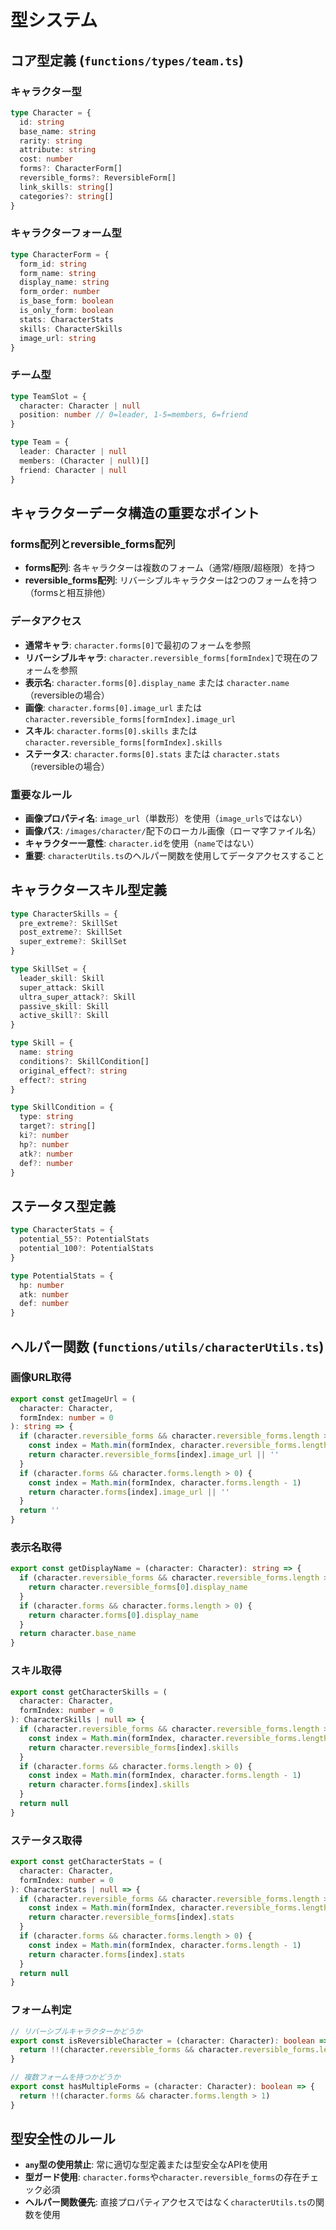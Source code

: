 # 型システム

## コア型定義 (`functions/types/team.ts`)

### キャラクター型

```typescript
type Character = {
  id: string
  base_name: string
  rarity: string
  attribute: string
  cost: number
  forms?: CharacterForm[]
  reversible_forms?: ReversibleForm[]
  link_skills: string[]
  categories?: string[]
}
```

### キャラクターフォーム型

```typescript
type CharacterForm = {
  form_id: string
  form_name: string
  display_name: string
  form_order: number
  is_base_form: boolean
  is_only_form: boolean
  stats: CharacterStats
  skills: CharacterSkills
  image_url: string
}
```

### チーム型

```typescript
type TeamSlot = {
  character: Character | null
  position: number // 0=leader, 1-5=members, 6=friend
}

type Team = {
  leader: Character | null
  members: (Character | null)[]
  friend: Character | null
}
```

## キャラクターデータ構造の重要なポイント

### forms配列とreversible_forms配列

- **forms配列**: 各キャラクターは複数のフォーム（通常/極限/超極限）を持つ
- **reversible_forms配列**: リバーシブルキャラクターは2つのフォームを持つ（formsと相互排他）

### データアクセス

- **通常キャラ**: `character.forms[0]`で最初のフォームを参照
- **リバーシブルキャラ**: `character.reversible_forms[formIndex]`で現在のフォームを参照
- **表示名**: `character.forms[0].display_name` または `character.name`（reversibleの場合）
- **画像**: `character.forms[0].image_url` または `character.reversible_forms[formIndex].image_url`
- **スキル**: `character.forms[0].skills` または `character.reversible_forms[formIndex].skills`
- **ステータス**: `character.forms[0].stats` または `character.stats`（reversibleの場合）

### 重要なルール

- **画像プロパティ名**: `image_url`（単数形）を使用（`image_urls`ではない）
- **画像パス**: `/images/character/`配下のローカル画像（ローマ字ファイル名）
- **キャラクター一意性**: `character.id`を使用（`name`ではない）
- **重要**: `characterUtils.ts`のヘルパー関数を使用してデータアクセスすること

## キャラクタースキル型定義

```typescript
type CharacterSkills = {
  pre_extreme?: SkillSet
  post_extreme?: SkillSet
  super_extreme?: SkillSet
}

type SkillSet = {
  leader_skill: Skill
  super_attack: Skill
  ultra_super_attack?: Skill
  passive_skill: Skill
  active_skill?: Skill
}

type Skill = {
  name: string
  conditions?: SkillCondition[]
  original_effect?: string
  effect?: string
}

type SkillCondition = {
  type: string
  target?: string[]
  ki?: number
  hp?: number
  atk?: number
  def?: number
}
```

## ステータス型定義

```typescript
type CharacterStats = {
  potential_55?: PotentialStats
  potential_100?: PotentialStats
}

type PotentialStats = {
  hp: number
  atk: number
  def: number
}
```

## ヘルパー関数 (`functions/utils/characterUtils.ts`)

### 画像URL取得

```typescript
export const getImageUrl = (
  character: Character,
  formIndex: number = 0
): string => {
  if (character.reversible_forms && character.reversible_forms.length > 0) {
    const index = Math.min(formIndex, character.reversible_forms.length - 1)
    return character.reversible_forms[index].image_url || ''
  }
  if (character.forms && character.forms.length > 0) {
    const index = Math.min(formIndex, character.forms.length - 1)
    return character.forms[index].image_url || ''
  }
  return ''
}
```

### 表示名取得

```typescript
export const getDisplayName = (character: Character): string => {
  if (character.reversible_forms && character.reversible_forms.length > 0) {
    return character.reversible_forms[0].display_name
  }
  if (character.forms && character.forms.length > 0) {
    return character.forms[0].display_name
  }
  return character.base_name
}
```

### スキル取得

```typescript
export const getCharacterSkills = (
  character: Character,
  formIndex: number = 0
): CharacterSkills | null => {
  if (character.reversible_forms && character.reversible_forms.length > 0) {
    const index = Math.min(formIndex, character.reversible_forms.length - 1)
    return character.reversible_forms[index].skills
  }
  if (character.forms && character.forms.length > 0) {
    const index = Math.min(formIndex, character.forms.length - 1)
    return character.forms[index].skills
  }
  return null
}
```

### ステータス取得

```typescript
export const getCharacterStats = (
  character: Character,
  formIndex: number = 0
): CharacterStats | null => {
  if (character.reversible_forms && character.reversible_forms.length > 0) {
    const index = Math.min(formIndex, character.reversible_forms.length - 1)
    return character.reversible_forms[index].stats
  }
  if (character.forms && character.forms.length > 0) {
    const index = Math.min(formIndex, character.forms.length - 1)
    return character.forms[index].stats
  }
  return null
}
```

### フォーム判定

```typescript
// リバーシブルキャラクターかどうか
export const isReversibleCharacter = (character: Character): boolean => {
  return !!(character.reversible_forms && character.reversible_forms.length > 1)
}

// 複数フォームを持つかどうか
export const hasMultipleForms = (character: Character): boolean => {
  return !!(character.forms && character.forms.length > 1)
}
```

## 型安全性のルール

- **`any`型の使用禁止**: 常に適切な型定義または型安全なAPIを使用
- **型ガード使用**: `character.forms`や`character.reversible_forms`の存在チェック必須
- **ヘルパー関数優先**: 直接プロパティアクセスではなく`characterUtils.ts`の関数を使用
